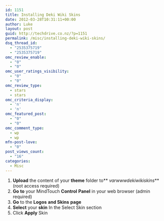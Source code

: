 ```yaml
---
id: 1151
title: Installing Deki Wiki Skins
date: 2012-03-28T10:31:11+00:00
author: Luke
layout: post
guid: http://techdrive.co.nz/?p=1151
permalink: /misc/installing-deki-wiki-skins/
dsq_thread_id:
  - "2535375719"
  - "2535375719"
omc_review_enable:
  - "0"
  - "0"
omc_user_ratings_visibility:
  - "0"
  - "0"
omc_review_type:
  - stars
  - stars
omc_criteria_display:
  - 'n'
  - 'n'
omc_featured_post:
  - "0"
  - "0"
omc_comment_type:
  - wp
  - wp
mfn-post-love:
  - "0"
post_views_count:
  - "16"
categories:
  - Misc
---
```

  1. **Upload** the content of your **theme** folder to** _varwwwdekiwikiskins_** (root access required)
  2. **Go** **to** your MindTouch **Control** **Panel** in your web browser (admin required)
  3. **Go** to the **Logos** **and Skins** **page**
  4. **Select** your **skin** In the Select Skin section
  5. Click **Apply** Skin
